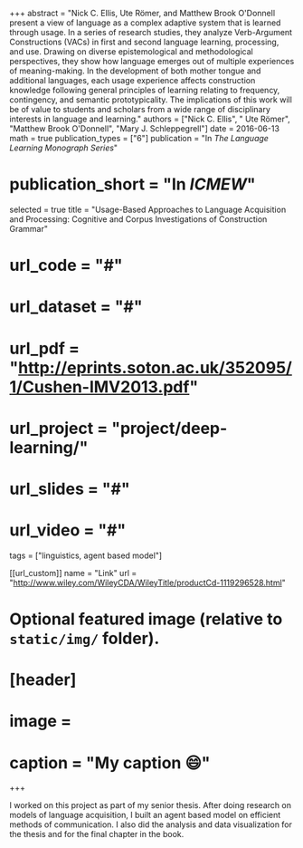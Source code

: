 +++
abstract = "Nick C. Ellis, Ute Römer, and Matthew Brook O'Donnell present a view of language as a complex adaptive system that is learned through usage. In a series of research studies, they analyze Verb-Argument Constructions (VACs) in first and second language learning, processing, and use. Drawing on diverse epistemological and methodological perspectives, they show how language emerges out of multiple experiences of meaning-making. In the development of both mother tongue and additional languages, each usage experience affects construction knowledge following general principles of learning relating to frequency, contingency, and semantic prototypicality. The implications of this work will be of value to students and scholars from a wide range of disciplinary interests in language and learning."
authors = ["Nick C. Ellis", " Ute Römer", "Matthew Brook O'Donnell", "Mary J. Schleppegrell"]
date = 2016-06-13
math = true
publication_types = ["6"]
publication = "In *The Language Learning Monograph Series*"
# publication_short = "In *ICMEW*"
selected = true
title = "Usage-Based Approaches to Language Acquisition and Processing: Cognitive and Corpus Investigations of Construction Grammar"
# url_code = "#"
# url_dataset = "#"
# url_pdf = "http://eprints.soton.ac.uk/352095/1/Cushen-IMV2013.pdf"
# url_project = "project/deep-learning/"
# url_slides = "#"
# url_video = "#"
tags = ["linguistics, agent based model"]


[[url_custom]]
name = "Link"
url = "http://www.wiley.com/WileyCDA/WileyTitle/productCd-1119296528.html"

# Optional featured image (relative to `static/img/` folder).
# [header]
# image =
# caption = "My caption :smile:"

+++

I worked on this project as part of my senior thesis. After doing research on models of language acquisition, I built an agent based model on efficient methods of communication. I also did the analysis and data visualization for the thesis and for the final chapter in the book.